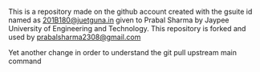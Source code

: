 This is a repository made on the github account created with the gsuite id named as 201B180@juetguna.in given to Prabal Sharma by Jaypee University of Engineering and Technology.
This repository is forked and used by prabalsharma2308@gmail.com

Yet another change in order to understand the git pull upstream main command
